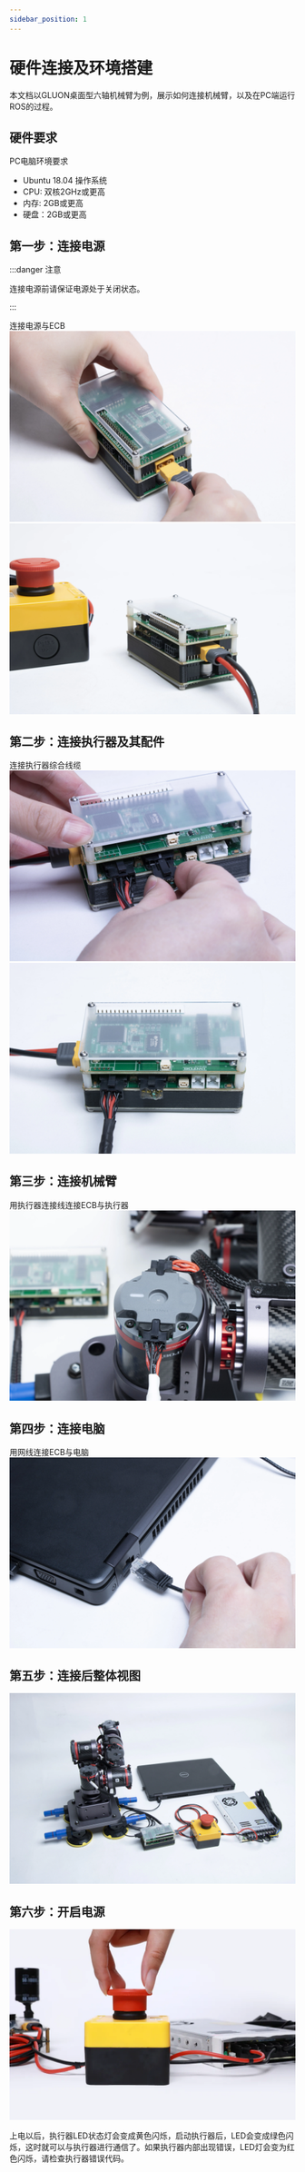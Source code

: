```yaml
---
sidebar_position: 1
---
```


# 硬件连接及环境搭建

本文档以GLUON桌面型六轴机械臂为例，展示如何连接机械臂，以及在PC端运行ROS的过程。

## 硬件要求
PC电脑环境要求
- Ubuntu 18.04 操作系统
- CPU: 双核2GHz或更高
- 内存: 2GB或更高
- 硬盘：2GB或更高

## 第一步：连接电源
:::danger 注意

连接电源前请保证电源处于关闭状态。

:::

连接电源与ECB
![ECB 连接XT60](img/gloun4.webp)
![完成预览图](img/gloun5.webp)

## 第二步：连接执行器及其配件
连接执行器综合线缆
![任意molex接口](img/gloun8.webp)
![连接完成](img/gloun9.webp)

## 第三步：连接机械臂
用执行器连接线连接ECB与执行器
![连接完成](img/gloun11.webp)

## 第四步：连接电脑
用网线连接ECB与电脑
![连接电脑网口](img/gloun14.webp)

## 第五步：连接后整体视图
![示意图](img/gloun17.webp)

## 第六步：开启电源
![开启电源](img/poweron.webp)

上电以后，执行器LED状态灯会变成黄色闪烁，启动执行器后，LED会变成绿色闪烁，这时就可以与执行器进行通信了。如果执行器内部出现错误，LED灯会变为红色闪烁，请检查执行器错误代码。